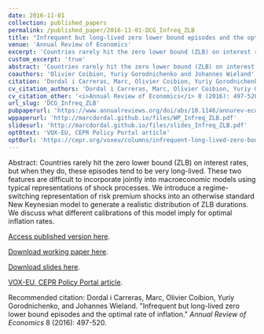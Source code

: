 ```yaml
---
date: 2016-11-01
collection: published_papers
permalink: /published_paper/2016-11-01-DCG_Infreq_ZLB
title: "Infrequent but long-lived zero lower bound episodes and the optimal rate of inflation"
venue: 'Annual Review of Economics'
excerpt: 'Countries rarely hit the zero lower bound (ZLB) on interest rates, but when they do, these episodes tend to be very long-lived. These two features are difficult to incorporate jointly into macroeconomic models using typical representations of shock processes. We introduce a regime-switching representation of risk premium shocks into an otherwise standard New Keynesian model to generate a realistic distribution of ZLB durations. We discuss what different calibrations of this model imply for optimal inflation rates.'
custom_excerpt: 'true'
abstract: 'Countries rarely hit the zero lower bound (ZLB) on interest rates, but when they do, these episodes tend to be very long-lived. These two features are difficult to incorporate jointly into macroeconomic models using typical representations of shock processes. We introduce a regime-switching representation of risk premium shocks into an otherwise standard New Keynesian model to generate a realistic distribution of ZLB durations. We discuss what different calibrations of this model imply for optimal inflation rates.'
coauthors: 'Olivier Coibion, Yuriy Gorodnichenko and Johannes Wieland'
citation: 'Dordal i Carreras, Marc, Olivier Coibion, Yuriy Gorodnichenko, and Johannes Wieland. &quot;Infrequent but long-lived zero lower bound episodes and the optimal rate of inflation.&quot; <i>Annual Review of Economics</i> 8 (2016): 497-520.'
cv_citation_authors: 'Dordal i Carreras, Marc, Olivier Coibion, Yuriy Gorodnichenko, and Johannes Wieland.'
cv_citation_other: '<i>Annual Review of Economics</i> 8 (2016): 497-520.'
url_slug: 'DCG_Infreq_ZLB'
pubpaperurl: 'https://www.annualreviews.org/doi/abs/10.1146/annurev-economics-080315-015306'
wppaperurl: 'http://marcdordal.github.io/files/WP_Infreq_ZLB.pdf'
slidesurl: 'http://marcdordal.github.io/files/slides_Infreq_ZLB.pdf'
opt0text: 'VOX-EU, CEPR Policy Portal article'
opt0url: 'https://cepr.org/voxeu/columns/infrequent-long-lived-zero-bound-episodes-and-optimal-rate-inflation#:~:text=policy%20Monetary%20Policy-,Infrequent%20but%20long%2Dlived%20zero%2Dbound%20episodes%20and,the%20optimal%20rate%20of%20inflation&text=Models%20that%20estimate%20optimal%20inflation,lack%20of%20historical%20data%20available.'
---
```

Abstract: Countries rarely hit the zero lower bound (ZLB) on interest rates, but when they do, these episodes tend to be very long-lived. These two features are difficult to incorporate jointly into macroeconomic models using typical representations of shock processes. We introduce a regime-switching representation of risk premium shocks into an otherwise standard New Keynesian model to generate a realistic distribution of ZLB durations. We discuss what different calibrations of this model imply for optimal inflation rates.

[Access published version here](https://www.annualreviews.org/doi/abs/10.1146/annurev-economics-080315-015306).

[Download working paper here](http://marcdordal.github.io/files/WP_Infreq_ZLB.pdf).

[Download slides here](http://marcdordal.github.io/files/slides_Infreq_ZLB.pdf).

[VOX-EU, CEPR Policy Portal article](https://cepr.org/voxeu/columns/infrequent-long-lived-zero-bound-episodes-and-optimal-rate-inflation#:~:text=policy%20Monetary%20Policy-,Infrequent%20but%20long%2Dlived%20zero%2Dbound%20episodes%20and,the%20optimal%20rate%20of%20inflation&text=Models%20that%20estimate%20optimal%20inflation,lack%20of%20historical%20data%20available.).

Recommended citation: Dordal i Carreras, Marc, Olivier Coibion, Yuriy Gorodnichenko, and Johannes Wieland. "Infrequent but long-lived zero lower bound episodes and the optimal rate of inflation." <i>Annual Review of Economics</i> 8 (2016): 497-520.